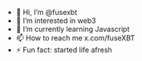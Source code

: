 - 👋 Hi, I’m @fusexbt
- 👀 I’m interested in web3
- 🌱 I’m currently learning Javascript
- 📫 How to reach me x.com/fuseXBT
- ⚡ Fun fact: started life afresh

<!---
fusexbt/fusexbt is a ✨ special ✨ repository because its `README.md` (this file) appears on your GitHub profile.
You can click the Preview link to take a look at your changes.
--->

